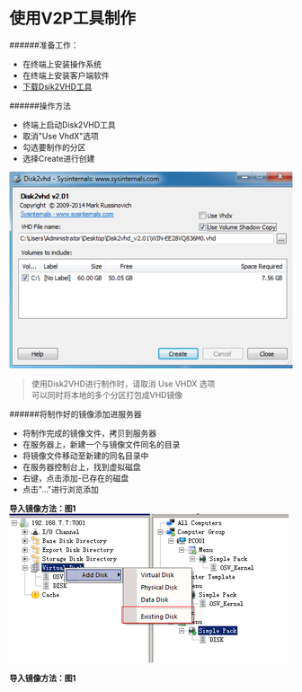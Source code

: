 # 使用V2P工具制作

######准备工作：
* 在终端上安装操作系统
* 在终端上安装客户端软件
* [下载Dsik2VHD工具](http://vpn.os-v.com:82/tools/Disk2vhd_v2.01.zip)

######操作方法
* 终端上启动Disk2VHD工具
* 取消"Use VhdX"选项
* 勾选要制作的分区
* 选择Create进行创建


![](18.png)

> 使用Disk2VHD进行制作时，请取消 Use VHDX 选项  
> 可以同时将本地的多个分区打包成VHD镜像  



   
######将制作好的镜像添加进服务器  


* 将制作完成的镜像文件，拷贝到服务器
* 在服务器上，新建一个与镜像文件同名的目录
* 将镜像文件移动至新建的同名目录中
* 在服务器控制台上，找到虚拟磁盘
* 右键，点击添加-已存在的磁盘
* 点击"..."进行浏览添加

   
     
     
**导入镜像方法：图1**
![](20.png)


**导入镜像方法：图1**




